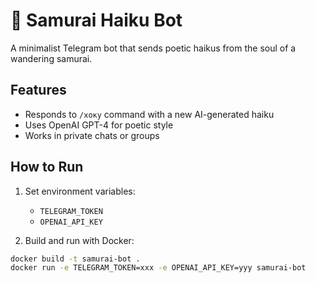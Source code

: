 # 🥷 Samurai Haiku Bot

A minimalist Telegram bot that sends poetic haikus from the soul of a wandering samurai.

## Features
- Responds to `/хоку` command with a new AI-generated haiku
- Uses OpenAI GPT-4 for poetic style
- Works in private chats or groups

## How to Run

1. Set environment variables:
    - `TELEGRAM_TOKEN`
    - `OPENAI_API_KEY`

2. Build and run with Docker:
```bash
docker build -t samurai-bot .
docker run -e TELEGRAM_TOKEN=xxx -e OPENAI_API_KEY=yyy samurai-bot
